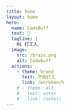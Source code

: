 ```yaml
---
title: home
layout: home
hero:
  name: CodeBuff
  text: 🥱
  tagline: |
    Hi 打工人
  image:
    src: /brain.png
    alt: CodeBuff
  actions:
    - theme: brand
      text: 开始打工
      link: /workbench
    # - theme: alt
    #   text: notes
    #   link: /notes/
---
```


<!-- <script setup>
  import GithubOauth from "../views/GithubOauth.vue"
</script>

<GithubOauth /> -->